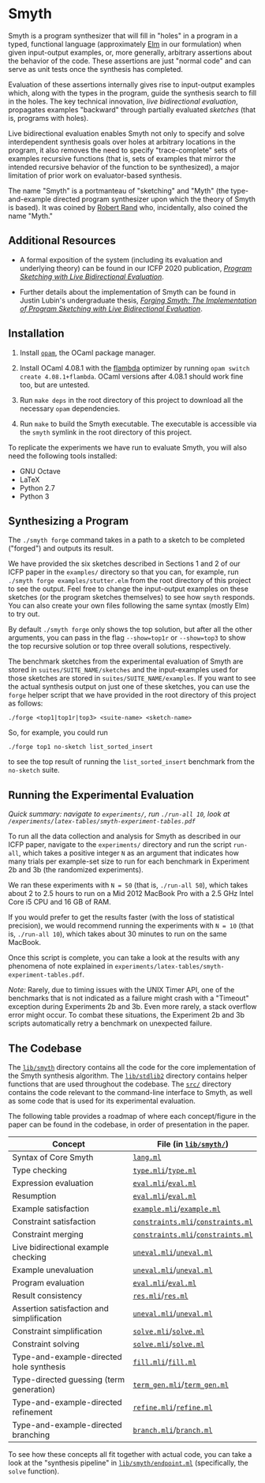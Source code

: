 # Smyth

Smyth is a program synthesizer that will fill in "holes" in a program in a
typed, functional language (approximately [Elm](https://elm-lang.org) in our
formulation) when given input-output examples, or, more generally, arbitrary
assertions about the behavior of the code. These assertions are just "normal
code" and can serve as unit tests once the synthesis has completed.

Evaluation of these assertions internally gives rise to input-output examples
which, along with the types in the program, guide the synthesis search to fill
in the holes. The key technical innovation, _live bidirectional evaluation_,
propagates examples "backward" through partially evaluated _sketches_ (that is,
programs with holes).

Live bidirectional evaluation enables Smyth not only to specify and solve
interdependent synthesis goals over holes at arbitrary locations in the program,
it also removes the need to specify "trace-complete" sets of examples recursive
functions (that is, sets of examples that mirror the intended recursive behavior
of the function to be synthesized), a major limitation of prior work on
evaluator-based synthesis.

The name "Smyth" is a portmanteau of "sketching" and "Myth" (the
type-and-example directed program synthesizer upon which the theory of Smyth is
based). It was coined by [Robert Rand](https://www.cs.umd.edu/~rrand/) who,
incidentally, also coined the name "Myth."

## Additional Resources

- A formal exposition of the system (including its evaluation and underlying
theory) can be found in our ICFP 2020 publication, [_Program Sketching with Live
Bidirectional Evaluation_](https://arxiv.org/abs/1911.00583).

- Further details about the implementation of Smyth can be found in Justin Lubin's
undergraduate thesis, [_Forging Smyth: The Implementation of Program Sketching with
Live Bidirectional Evaluation_](https://jlubin.net/assets/forging-smyth.pdf).

## Installation

1. Install [`opam`](https://opam.ocaml.org/doc/Install.html), the OCaml package
   manager.

2. Install OCaml 4.08.1 with the
   [flambda](https://caml.inria.fr/pub/docs/manual-ocaml/flambda.html) optimizer
   by running `opam switch create 4.08.1+flambda`. OCaml versions after 4.08.1
   should work fine too, but are untested.

3. Run `make deps` in the root directory of this project to download all the
   necessary `opam` dependencies.

4. Run `make` to build the Smyth executable. The executable is accessible via
   the `smyth` symlink in the root directory of this project.

To replicate the experiments we have run to evaluate Smyth, you will also need
the following tools installed:

  - GNU Octave
  - LaTeX
  - Python 2.7
  - Python 3

## Synthesizing a Program

The `./smyth forge` command takes in a path to a sketch to be completed
("forged") and outputs its result.

We have provided the six sketches described in Sections 1 and 2 of our ICFP
paper in the `examples/` directory so that you can, for example, run
`./smyth forge examples/stutter.elm` from the root directory of this project to
see the output. Feel free to change the input-output examples on these sketches
(or the program sketches themselves) to see how `smyth` responds. You can also
create your own files following the same syntax (mostly Elm) to try out.

By default `./smyth forge` only shows the top solution, but after all the other
arguments, you can pass in the flag `--show=top1r` or `--show=top3` to show the
top recursive solution or top three overall solutions, respectively.

The benchmark sketches from the experimental evaluation of Smyth are stored in
`suites/SUITE_NAME/sketches` and the input-examples used for those sketches are
stored in `suites/SUITE_NAME/examples`. If you want to see the actual
synthesis output on just one of these sketches, you can use the `forge` helper
script that we have provided in the root directory of this project as follows:

  `./forge <top1|top1r|top3> <suite-name> <sketch-name>`

So, for example, you could run

  `./forge top1 no-sketch list_sorted_insert`

to see the top result of running the `list_sorted_insert` benchmark from the
`no-sketch` suite.

## Running the Experimental Evaluation

_*Quick summary*: navigate to `experiments/`, run `./run-all 10`, look at
`/experiments/latex-tables/smyth-experiment-tables.pdf`_

To run all the data collection and analysis for Smyth as described in our ICFP
paper, navigate to the `experiments/` directory and run the script `run-all`,
which takes a positive integer `N` as an argument that indicates how many trials
per example-set size to run for each benchmark in Experiment 2b and 3b (the
randomized experiments).

We ran these experiments with `N = 50` (that is, `./run-all 50`), which takes
about 2 to 2.5 hours to run on a Mid 2012 MacBook Pro with a 2.5 GHz Intel Core
i5 CPU and 16 GB of RAM.

If you would prefer to get the results faster (with the loss of statistical
precision), we would recommend running the experiments with `N = 10` (that is,
`./run-all 10`), which takes about 30 minutes to run on the same MacBook.

Once this script is complete, you can take a look at the results with any
phenomena of note explained in
`experiments/latex-tables/smyth-experiment-tables.pdf`.

*Note:* Rarely, due to timing issues with the UNIX Timer API, one of the
benchmarks that is not indicated as a failure might crash with a "Timeout"
exception during Experiments 2b and 3b.  Even more rarely, a stack overflow
error might occur. To combat these situations, the Experiment 2b and 3b scripts
automatically retry a benchmark on unexpected failure.

## The Codebase

The [`lib/smyth`](lib/smyth/) directory contains all the code for the core
implementation of the Smyth synthesis algorithm. The
[`lib/stdlib2`](lib/stdlib2/) directory contains helper functions that are used
throughout the codebase. The [`src/`](src/) directory contains the code relevant
to the command-line interface to Smyth, as well as some code that is used for
its experimental evaluation.

The following table provides a roadmap of where each concept/figure in the paper
can be found in the codebase, in order of presentation in the paper.

| Concept                                     | File (in [`lib/smyth/`](lib/smyth/))
| ------------------------------------------- | ------------------------------
| Syntax of Core Smyth                        | [`lang.ml`](lib/smyth/lang.ml)
| Type checking                               | [`type.mli`](lib/smyth/type.mli)/[`type.ml`](lib/smyth/type.ml)
| Expression evaluation                       | [`eval.mli`](lib/smyth/eval.mli)/[`eval.ml`](lib/smyth/eval.ml)
| Resumption                                  | [`eval.mli`](lib/smyth/eval.mli)/[`eval.ml`](lib/smyth/eval.ml)
| Example satisfaction                        | [`example.mli`](lib/smyth/example.mli)/[`example.ml`](lib/smyth/example.ml)
| Constraint satisfaction                     | [`constraints.mli`](lib/smyth/constraints.mli)/[`constraints.ml`](lib/smyth/constraints.ml)
| Constraint merging                          | [`constraints.mli`](lib/smyth/constraints.mli)/[`constraints.ml`](lib/smyth/constraints.ml)
| Live bidirectional example checking         | [`uneval.mli`](lib/smyth/uneval.mli)/[`uneval.ml`](lib/smyth/uneval.ml)
| Example unevaluation                        | [`uneval.mli`](lib/smyth/uneval.mli)/[`uneval.ml`](lib/smyth/uneval.ml)
| Program evaluation                          | [`eval.mli`](lib/smyth/eval.mli)/[`eval.ml`](lib/smyth/eval.ml)
| Result consistency                          | [`res.mli`](lib/smyth/res.mli)/[`res.ml`](lib/smyth/res.ml)
| Assertion satisfaction and simplification   | [`uneval.mli`](lib/smyth/uneval.mli)/[`uneval.ml`](lib/smyth/uneval.ml)
| Constraint simplification                   | [`solve.mli`](lib/smyth/solve.mli)/[`solve.ml`](lib/smyth/solve.ml)
| Constraint solving                          | [`solve.mli`](lib/smyth/solve.mli)/[`solve.ml`](lib/smyth/solve.ml)
| Type-and-example-directed hole synthesis    | [`fill.mli`](lib/smyth/fill.mli)/[`fill.ml`](lib/smyth/fill.ml)
| Type-directed guessing (term generation)    | [`term_gen.mli`](lib/smyth/term_gen.mli)/[`term_gen.ml`](lib/smyth/term_gen.ml)
| Type-and-example-directed refinement        | [`refine.mli`](lib/smyth/refine.mli)/[`refine.ml`](lib/smyth/refine.ml)
| Type-and-example-directed branching         | [`branch.mli`](lib/smyth/branch.mli)/[`branch.ml`](lib/smyth/branch.ml)

To see how these concepts all fit together with actual code, you can take a look
at the "synthesis pipeline" in [`lib/smyth/endpoint.ml`](lib/smyth/endpoint.ml)
(specifically, the `solve` function).
